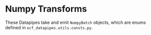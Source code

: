 # Numpy Transforms

These Datapipes take and emit `NumpyBatch` objects, which are enums defined in `ocf_datapipes.utils.consts.py`.
